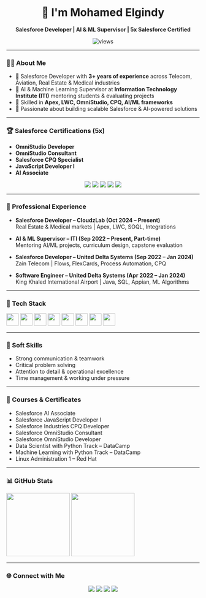 <!-- ===== Profile Header ===== -->
<h1 align="center">👋 I'm Mohamed Elgindy</h1>
<p align="center"><b>Salesforce Developer | AI & ML Supervisor | 5x Salesforce Certified </b></p>

<p align="center">
  <!-- Profile views -->
  <img src="https://komarev.com/ghpvc/?username=MuhamedElgindy&label=Profile%20views&color=0e75b6&style=flat" alt="views" />
</p>

---

### 🧑‍💻 About Me
- 💼 Salesforce Developer with **3+ years of experience** across Telecom, Aviation, Real Estate & Medical industries  
- 🤖 AI & Machine Learning Supervisor at **Information Technology Institute (ITI)** mentoring students & evaluating projects  
- 🚀 Skilled in **Apex, LWC, OmniStudio, CPQ, AI/ML frameworks**  
- 🎯 Passionate about building scalable Salesforce & AI-powered solutions  

---

### 🏆 Salesforce Certifications (5x)
- **OmniStudio Developer**  
- **OmniStudio Consultant**  
- **Salesforce CPQ Specialist**  
- **JavaScript Developer I**  
- **AI Associate**  

<p align="center">
  <img src="https://img.shields.io/badge/OmniStudio-Developer-blue?style=for-the-badge&logo=salesforce" />
  <img src="https://img.shields.io/badge/OmniStudio-Consultant-purple?style=for-the-badge&logo=salesforce" />
  <img src="https://img.shields.io/badge/CPQ-Specialist-orange?style=for-the-badge&logo=salesforce" />
  <img src="https://img.shields.io/badge/JavaScript-Developer-yellow?style=for-the-badge&logo=javascript" />
  <img src="https://img.shields.io/badge/AI-Associate-EA4335?style=for-the-badge&logo=openai" />
</p>

---

### 💼 Professional Experience  

- **Salesforce Developer – CloudzLab (Oct 2024 – Present)**  
  Real Estate & Medical markets | Apex, LWC, SOQL, Integrations  

- **AI & ML Supervisor – ITI (Sep 2022 – Present, Part-time)**  
  Mentoring AI/ML projects, curriculum design, capstone evaluation  

- **Salesforce Developer – United Delta Systems (Sep 2022 – Jan 2024)**  
  Zain Telecom | Flows, FlexCards, Process Automation, CPQ  

- **Software Engineer – United Delta Systems (Apr 2022 – Jan 2024)**  
  King Khaled International Airport | Java, SQL, Appian, ML Algorithms  

---

### 🧰 Tech Stack
<p align="left">
  <!-- Salesforce -->
  <img height="32" src="https://cdn.jsdelivr.net/gh/devicons/devicon/icons/salesforce/salesforce-original.svg" />
  <!-- JavaScript -->
  <img height="32" src="https://cdn.jsdelivr.net/gh/devicons/devicon/icons/javascript/javascript-original.svg" />
  <!-- Python -->
  <img height="32" src="https://cdn.jsdelivr.net/gh/devicons/devicon/icons/python/python-original.svg" />
  <!-- Java -->
  <img height="32" src="https://cdn.jsdelivr.net/gh/devicons/devicon/icons/java/java-original.svg" />
  <!-- TensorFlow -->
  <img height="32" src="https://cdn.jsdelivr.net/gh/simple-icons/simple-icons/icons/tensorflow.svg"/>
  <!-- PyTorch -->
  <img height="32" src="https://cdn.jsdelivr.net/gh/simple-icons/simple-icons/icons/pytorch.svg"/>
  <!-- Git -->
  <img height="32" src="https://cdn.jsdelivr.net/gh/devicons/devicon/icons/git/git-original.svg" />
  <!-- SQL -->
  <img height="32" src="https://cdn.jsdelivr.net/gh/devicons/devicon/icons/mysql/mysql-original.svg" />
</p>

---

### 🌟 Soft Skills
- Strong communication & teamwork  
- Critical problem solving  
- Attention to detail & operational excellence  
- Time management & working under pressure  

---

### 📜 Courses & Certificates
- Salesforce AI Associate  
- Salesforce JavaScript Developer I  
- Salesforce Industries CPQ Developer  
- Salesforce OmniStudio Consultant  
- Salesforce OmniStudio Developer  
- Data Scientist with Python Track – DataCamp  
- Machine Learning with Python Track – DataCamp  
- Linux Administration 1 – Red Hat  

---

### 📊 GitHub Stats
<p>
  <img height="165" src="https://github-readme-stats.vercel.app/api?username=MuhamedElgindy&show_icons=true&theme=radical&hide_border=true" />
  <img height="165" src="https://streak-stats.demolab.com?user=MuhamedElgindy&theme=radical&hide_border=true" />
</p>

---

### 🌐 Connect with Me
<p align="center">
  <a href="mailto:muhammadelgindy2010@gmail.com"><img src="https://img.shields.io/badge/Email-EA4335?style=for-the-badge&logo=gmail&logoColor=white" /></a>
  <a href="https://www.linkedin.com/in/mohamedelgindy/"><img src="https://img.shields.io/badge/LinkedIn-0A66C2?style=for-the-badge&logo=linkedin&logoColor=white" /></a>
  <a href="tel:+201017188468"><img src="https://img.shields.io/badge/Phone-25D366?style=for-the-badge&logo=whatsapp&logoColor=white" /></a>
  <a href="https://github.com/MuhamedElgindy"><img src="https://img.shields.io/badge/GitHub-171515?style=for-the-badge&logo=github&logoColor=white" /></a>
</p>
